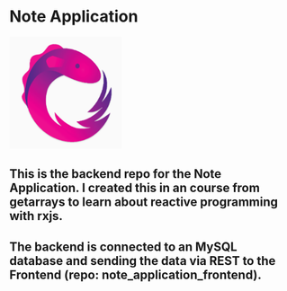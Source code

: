 # Note Application 

<img src="src/main/resources/static/md-assets/logo_rxjs.png" alt="rxjs-logo" width="200" height="200" />


## This is the backend repo for the Note Application. I created this in an course from getarrays to learn about reactive programming with rxjs.
## The backend is connected to an MySQL database and sending the data via REST to the Frontend (repo: note_application_frontend).
